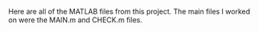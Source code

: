 Here are all of the MATLAB files from this project. The main files I worked on were the MAIN.m and CHECK.m files.
